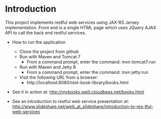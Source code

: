 Introduction
=================

This project implements restful web services using JAX-RS Jersey implementation. Front end is a single HTML page 
which uses JQuery AJAX API to call the back end restful services.  

* How to run the application
  * Clone the project from github 
  * Run with Maven and Tomcat 7
    * From a command prompt, enter the command: mvn tomcat7:run
  * Run with Maven and Jetty 8
    * From a command prompt, enter the command: mvn jetty:run
  * Visit the following URL from a browser: 
    * http://localhost:8080/rest-book-library/books.html

* See it in action at: http://mybooks.weili.cloudbees.net/books.html

* See an introduction to restful web service presentation at: http://www.slideshare.net/weili_at_slideshare/introduction-to-res-tful-web-services


 
 


